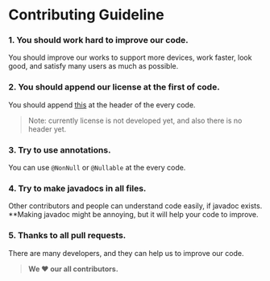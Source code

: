 # Contributing Guideline
### 1. You should work hard to improve our code.
You should improve our works to support more devices, work faster, look good, and satisfy many users as much as possible.

### 2. You should append our license at the first of code.
You should append [this](LICENSE_HEADER) at the header of the every code.
> Note: currently license is not developed yet, and also there is no header yet.

### 3. Try to use annotations.
You can use `@NonNull` or `@Nullable` at the every code.<br>

### 4. Try to make javadocs in all files.
Other contributors and people can understand code easily, if javadoc exists.<br>
**Making javadoc might be annoying, but it will help your code to improve.

### 5. Thanks to all pull requests.
There are many developers, and they can help us to improve our code.

> **We :heart: our all contributors.**
